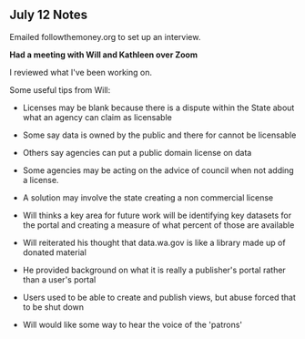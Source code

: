 ## July 12 Notes

Emailed followthemoney.org to set up an interview.



**Had a meeting with Will and Kathleen over Zoom**

I reviewed what I've been working on.

Some useful tips from Will:
- Licenses may be blank because there is a dispute within the State about what an agency can claim as licensable
 - Some say data is owned by the public and there for cannot be licensable
 - Others say agencies can put a public domain license on data
- Some agencies may be acting on the advice of council when not adding a license.
- A solution may involve the state creating a non commercial license

- Will thinks a key area for future work will be identifying key datasets for the portal and creating a measure of what percent of those are available
- Will reiterated his thought that data.wa.gov is like a library made up of donated material
- He provided background on what it is really a publisher's portal rather than a user's portal
 - Users used to be able to create and publish views, but abuse forced that to be shut down
 - Will would like some way to hear the voice of the 'patrons'
 
